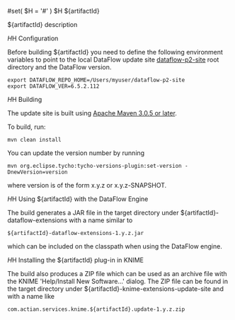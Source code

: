 #set( $H = '#' )
$H ${artifactId}

${artifactId} description

$H$H Configuration

Before building ${artifactId} you need to define the following environment variables to point to the local DataFlow update site [dataflow-p2-site](https://github.com/ActianCorp/dataflow-p2-site) root directory and the DataFlow version.

    export DATAFLOW_REPO_HOME=/Users/myuser/dataflow-p2-site
    export DATAFLOW_VER=6.5.2.112

$H$H Building

The update site is built using [Apache Maven 3.0.5 or later](http://maven.apache.org/).

To build, run:

    mvn clean install
    
You can update the version number by running

    mvn org.eclipse.tycho:tycho-versions-plugin:set-version -DnewVersion=version
    
where version is of the form x.y.z or x.y.z-SNAPSHOT.

$H$H Using ${artifactId} with the DataFlow Engine

The build generates a JAR file in the target directory under ${artifactId}-dataflow-extensions with a name similar to 

    ${artifactId}-dataflow-extensions-1.y.z.jar

which can be included on the classpath when using the DataFlow engine.

$H$H Installing the ${artifactId} plug-in in KNIME

The build also produces a ZIP file which can be used as an archive file with the KNIME 'Help/Install New Software...' dialog.
The ZIP file can be found in the target directory under ${artifactId}-knime-extensions-update-site and with a name like 


    com.actian.services.knime.${artifactId}.update-1.y.z.zip





